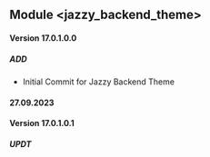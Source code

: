 ## Module <jazzy_backend_theme>

#### Version 17.0.1.0.0
##### ADD
- Initial Commit for Jazzy Backend Theme


#### 27.09.2023
#### Version 17.0.1.0.1
##### UPDT
